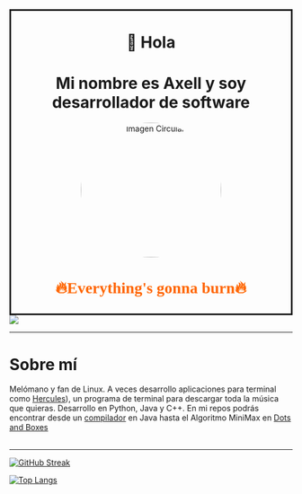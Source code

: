 <div align="center" style="border:solid">
    <h1> 👋 Hola </h1>
    <h1> Mi nombre es Axell y soy desarrollador de software </h1>
    <div>
 <img src="https://images.pling.com/img/00/00/55/86/05/1442238/52a1fd1452e167de8c5fe1c7f11e8bfc170bdef4abd39cb72c1d5ce785019a26dafe.gif"
       alt="Imagen Circular"
       style="width: 250px; height: 240px; border-radius: 50%; overflow: hidden; display: block;">
    </div>
    <h3 style="font-family: 'Coda', cursive; font-size: 2em; color: #ff6600; text-align: center; position: relative; display: inline-block;"
>🔥Everything's gonna burn🔥</h3>
   
</div>

<div>
    <a href="https://brokenlink.com" target="_blank"> 
        <img src="https://img.shields.io/website?down_message=Click%20Me%20%F0%9F%8D%91&style=for-the-badge&up_color=skyblue&up_message=Go%20to%20My%20WebSite&url=https%3A%2F%2Fbrokenlink.com" />
    </a>
</div>

---

<div>
  <h1>Sobre mí</h1>

  <div>
    Melómano y fan de Linux. A veces desarrollo aplicaciones para terminal como
    <a href="https://github.com/axl72/Hercules" title="Hercules">Hercules</a>), un programa de terminal para descargar toda la música que quieras. Desarrollo en Python, Java y C++. En mi repos podrás encontrar desde un <a href="https://github.com/axl72/vulcan-compiler">compilador</a> en Java hasta el Algoritmo MiniMax en <a href="https://github.com/axl72/Timbiriche">Dots and Boxes</a>
  </div>
</div>

<br>
<hr>

<div>

<span>

[![GitHub Streak](https://github-readme-streak-stats.herokuapp.com?user=axl72&theme=bear&border_radius=4.7&locale=es&date_format=M%20j%5B%2C%20Y%5D&background=B6C7DD)](https://git.io/streak-stats)

</span>
<span>

[![Top Langs](https://github-readme-stats.vercel.app/api/top-langs/?username=axl72&layout=compact&exclude_repo=obsidian-notes&hide=html)](https://github.com/anuraghazra/github-readme-stats)

</span>

</div>
